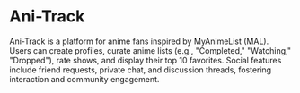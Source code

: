 # Ani-Track
Ani-Track is a platform for anime fans inspired by MyAnimeList (MAL). Users can create profiles, curate anime lists (e.g., "Completed," "Watching," "Dropped"), rate shows, and display their top 10 favorites. Social features include friend requests, private chat, and discussion threads, fostering interaction and community engagement.
